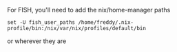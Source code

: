 For FISH, you'll need to add the nix/home-manager paths

```
set -U fish_user_paths /home/freddy/.nix-profile/bin:/nix/var/nix/profiles/default/bin
```

or wherever they are
